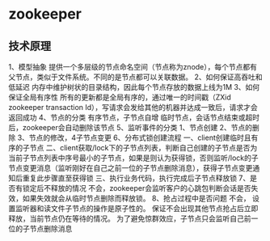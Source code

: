 # zookeeper

## 技术原理

1、模型抽象
提供一个多层级的节点命名空间（节点称为znode），每个节点都有父节点，类似于文件系统。不同的是节点都可以关联数据。
2、如何保证高吞吐和低延迟
内存中维护树状的目录结构，因此每个节点存放的数据上线为1M
3、如何保证全局有序性
所有的更新都是全局有序的，通过唯一的时间戳（ZXid zookeeper transaction Id），写请求会发给其他的机器并达成一致后，请求才会返回成功
4、节点的分类
有序节点，子节点自增
临时节点，会话节点结束或超时后，zookeeper会自动删除该节点
5、监听事件的分类
1、节点创建 2、节点的删除 3、节点的修改，4子节点变更
6、分布式锁创建流程
一、client创建临时且有序的子节点
二、client获取/lock下的子节点列表，判断自己创建的子节点是否为当前子节点列表中序号最小的子节点，如果是则认为获得锁，否则监听/lock的子节点变更消息（监听刚好在自己之前一位的子节点删除消息），获得子节点变更通知后重复此步骤直至获得锁
三、执行业务代码，执行完成后子节点释放锁
7、是否有锁定后不释放的情况
不会，zookeeper会监听客户的心跳包判断会话是否失效，如果失效就会从临时节点删除而释放锁。
8、抢占过程中是否问题
不会， 设置监听器和读文件子节点的操作是原子性的。 保证不会出现其他节点抢占后立即释放，当前节点仍在等待的情况。
为了避免惊群效应，子节点只会监听自己前一位的子节点删除消息